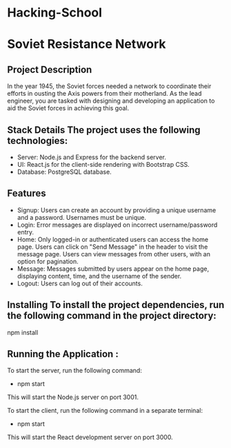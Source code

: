 # Hacking-School

# Soviet Resistance Network

## Project Description 
In the year 1945, the Soviet forces needed a network to coordinate their efforts in ousting the Axis powers from their motherland. As the lead engineer, you are tasked with designing and developing an application to aid the Soviet forces in achieving this goal.

## Stack Details The project uses the following technologies:
+ Server: Node.js and Express for the backend server. 
+ UI: React.js for the client-side rendering with Bootstrap CSS. 
+ Database: PostgreSQL database.


## Features 
+ Signup: Users can create an account by providing a unique username and a password. Usernames must be unique. 
+ Login: Error messages are displayed on incorrect username/password entry. 
+ Home: Only logged-in or authenticated users can access the home page. 
Users can click on "Send Message" in the header to visit the message page. 
Users can view messages from other users, with an option for pagination. 
+ Message: Messages submitted by users appear on the home page, displaying content, time, and the username of the sender. 
+ Logout: Users can log out of their accounts.

## Installing To install the project dependencies, run the following command in the project directory:

npm install


## Running the Application :

To start the server, run the following command:

+ npm start 

This will start the Node.js server on port 3001.

To start the client, run the following command in a separate terminal:

+ npm start 

This will start the React development server on port 3000.
